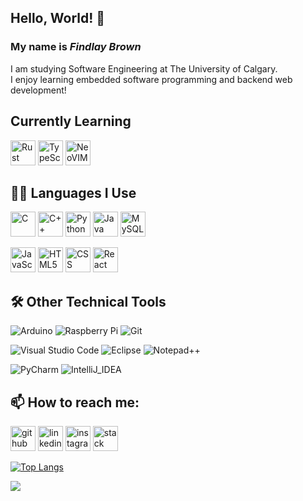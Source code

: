 ## Hello, World! 👋
### My name is ***Findlay Brown***

I am studying Software Engineering at The University of Calgary. <br />
I enjoy learning embedded software programming and backend web development! <br />

## Currently Learning
[<img src='https://img.shields.io/badge/Rust-black?style=for-the-badge&logo=rust&logoColor=#E57324' alt='Rust' height='40'>](https://www.rust-lang.org/)
[<img src='https://img.shields.io/badge/TypeScript-007ACC?style=for-the-badge&logo=typescript&logoColor=white' alt='TypeScript' height='40'>](https://www.typescriptlang.org/)
[<img src='https://img.shields.io/badge/NeoVim-%2357A143.svg?&style=for-the-badge&logo=neovim&logoColor=white' alt='NeoVIM' height='40'>](https://neovim.io/)
<!--
Format for badges
[<img src='<image link>' alt='<name>' height='40'>](<link to a cite>)
-->

## 👨‍💻 Languages I Use
[<img src='https://img.shields.io/badge/c-%2300599C.svg?style=for-the-badge&logo=c&logoColor=white' alt='C' height='40'>](https://en.cppreference.com/w/c)
[<img src='https://img.shields.io/badge/c++-%2300599C.svg?style=for-the-badge&logo=c%2B%2B&logoColor=white' alt='C++' height='40'>](https://en.cppreference.com/w/)
[<img src='https://img.shields.io/badge/python-3670A0?style=for-the-badge&logo=python&logoColor=white' alt='Python' height='40'>](https://www.python.org/)
[<img src='https://img.shields.io/badge/Java-ED8B00?style=for-the-badge&logo=java&logoColor=white' alt='Java' height='40'>](https://docs.oracle.com/en/java/)
[<img src='https://img.shields.io/badge/MySQL-005C84?style=for-the-badge&logo=mysql&logoColor=white' alt='MySQL' height='40'>](https://dev.mysql.com/doc/)

[<img src='https://img.shields.io/badge/JavaScript-323330?style=for-the-badge&logo=javascript&logoColor=F7DF1' alt='JavaScript' height='40'>](https://www.javascript.com/)
[<img src='https://img.shields.io/badge/HTML5-E34F26?style=for-the-badge&logo=html5&logoColor=white' alt='HTML5' height='40'>](https://html5.org/)
[<img src='https://img.shields.io/badge/CSS-239120?&style=for-the-badge&logo=css3&logoColor=white' alt='CSS' height='40'>](https://www.w3.org/Style/CSS/Overview.en.html)
[<img src='https://img.shields.io/badge/React-20232A?style=for-the-badge&logo=react&logoColor=61DAFB' alt='React' height='40'>](https://react.dev/)


## 🛠️ Other Technical Tools
![Arduino](https://img.shields.io/badge/-Arduino-00979D?style=for-the-badge&logo=Arduino&logoColor=white)
![Raspberry Pi](https://img.shields.io/badge/Raspberry%20Pi-A22846?style=for-the-badge&logo=Raspberry%20Pi&logoColor=white)
![Git](https://img.shields.io/badge/git-%23F05033.svg?style=for-the-badge&logo=git&logoColor=white)

![Visual Studio Code](https://img.shields.io/badge/Visual%20Studio%20Code-0078d7.svg?style=for-the-badge&logo=visual-studio-code&logoColor=white)
![Eclipse](https://img.shields.io/badge/Eclipse-2C2255?style=for-the-badge&logo=eclipse&logoColor=white)
![Notepad++](https://img.shields.io/badge/Notepad++-90E59A.svg?style=for-the-badge&logo=notepad%2B%2B&logoColor=black)

![PyCharm](https://img.shields.io/badge/PyCharm-000000.svg?&style=for-the-badge&logo=PyCharm&logoColor=white)
![IntelliJ_IDEA](https://img.shields.io/badge/IntelliJ_IDEA-000000.svg?style=for-the-badge&logo=intellij-idea&logoColor=white)


## 📫 How to reach me:
[<img src='https://img.shields.io/badge/GitHub-100000?style=for-the-badge&logo=github&logoColor=white' alt='github' height='40'>](https://github.com/FindlayMB)
[<img src='https://img.shields.io/badge/LinkedIn-0077B5?style=for-the-badge&logo=linkedin&logoColor=white' alt='linkedin' height='40'>](https://www.linkedin.com/in/findlay-brown-35b08a227/)
[<img src='https://img.shields.io/badge/Instagram-E4405F?style=for-the-badge&logo=instagram&logoColor=white' alt='instagram' height='40'>](https://www.instagram.com/____findlay____/)
[<img src='https://img.shields.io/badge/Stack_Overflow-FE7A16?style=for-the-badge&logo=stack-overflow&logoColor=white' alt='stack overflow' height='40' >](https://stackoverflow.com/users/20427552/findlay-brown)

[![Top Langs](https://github-readme-stats.vercel.app/api/top-langs/?username=FindlayMB&theme=radical&langs_count=10&layout=compact)](https://github.com/anuraghazra/github-readme-stats)

![](https://github-readme-stats.vercel.app/api?username=FindlayMB&theme=gruvbox&hide_border=true&include_all_commits=true&count_private=false)
<!--
[![Harlok's WakaTime stats](https://github-readme-stats.vercel.app/api/wakatime?username=FindlayMB)](https://github.com/anuraghazra/github-readme-stats)
-->
<!--
FindlayMB/FindlayMB is a ✨ special ✨ repository because its `README.md` (this file) appears on your GitHub profile.
You can click the Preview link to take a look at your changes.
Here are some ideas to get you started:

- 🔭 I’m currently working on ...
- 🌱 I’m currently learning ...
- 👯 I’m looking to collaborate on ...
- 🤔 I’m looking for help with ...
- 💬 Ask me about ...
- 📫 How to reach me: ...
- 😄 Pronouns: ...
- ⚡ Fun fact: ...
-->

